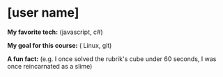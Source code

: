 # [user name]

**My favorite tech:** (javascript, c#)

**My goal for this course:** ( Linux, git)

**A fun fact:** (e.g. I once solved the rubrik's cube under 60 seconds, I was once reincarnated as a slime)
